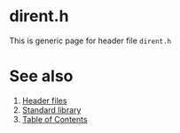 # dirent.h
This is generic page for header file `dirent.h`
# See also
1. [Header files](README.md)
2. [Standard library](../README.md)
3. [Table of Contents](../../README.md)
